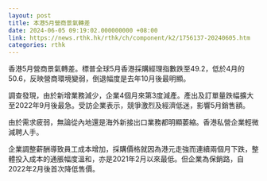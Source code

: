 ```yaml
---
layout: post
title: 本港5月營商景氣轉差
date: 2024-06-05 09:19:02.000000000 +08:00
link: https://news.rthk.hk/rthk/ch/component/k2/1756137-20240605.htm
categories: rthk
---
```


香港5月營商景氣轉差。標普全球5月香港採購經理指數跌至49.2，低於4月的50.6，反映營商環境變弱，倒退幅度是去年10月後最明顯。

調查發現，由於新增業務減少，企業4個月來第3度減產。產出及訂單量跌幅擴大至2022年9月後最急。受訪企業表示，競爭激烈及經濟低迷，影響5月銷售額。

由於需求疲弱，無論從內地還是海外新接出口業務都明顯萎縮。香港私營企業輕微減聘人手。

企業調整薪酬導致員工成本增加，採購價格就因為港元走強而連續兩個月下跌，整體投入成本的通脹幅度溫和，亦是2021年2月以來最低。但企業為保銷路，自2022年2月後首次降低售價。
